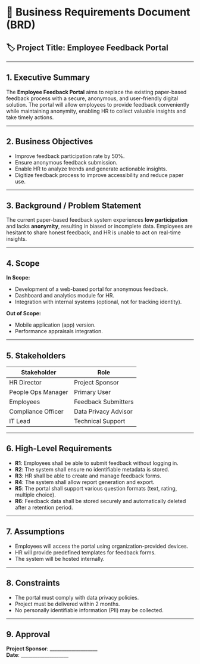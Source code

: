 # 📄 Business Requirements Document (BRD)

## 🏷 Project Title: Employee Feedback Portal

---

## 1. Executive Summary
The **Employee Feedback Portal** aims to replace the existing paper-based feedback process with a secure, anonymous, and user-friendly digital solution. The portal will allow employees to provide feedback conveniently while maintaining anonymity, enabling HR to collect valuable insights and take timely actions.

---

## 2. Business Objectives
- Improve feedback participation rate by 50%.
- Ensure anonymous feedback submission.
- Enable HR to analyze trends and generate actionable insights.
- Digitize feedback process to improve accessibility and reduce paper use.

---

## 3. Background / Problem Statement
The current paper-based feedback system experiences **low participation** and lacks **anonymity**, resulting in biased or incomplete data. Employees are hesitant to share honest feedback, and HR is unable to act on real-time insights.

---

## 4. Scope

**In Scope:**
- Development of a web-based portal for anonymous feedback.
- Dashboard and analytics module for HR.
- Integration with internal systems (optional, not for tracking identity).

**Out of Scope:**
- Mobile application (app) version.
- Performance appraisals integration.

---

## 5. Stakeholders

| Stakeholder        | Role                 |
|--------------------|----------------------|
| HR Director        | Project Sponsor      |
| People Ops Manager | Primary User         |
| Employees          | Feedback Submitters  |
| Compliance Officer | Data Privacy Advisor |
| IT Lead            | Technical Support    |

---

## 6. High-Level Requirements

- **R1**: Employees shall be able to submit feedback without logging in.  
- **R2**: The system shall ensure no identifiable metadata is stored.  
- **R3**: HR shall be able to create and manage feedback forms.  
- **R4**: The system shall allow report generation and export.  
- **R5**: The portal shall support various question formats (text, rating, multiple choice).  
- **R6**: Feedback data shall be stored securely and automatically deleted after a retention period.

---

## 7. Assumptions
- Employees will access the portal using organization-provided devices.
- HR will provide predefined templates for feedback forms.
- The system will be hosted internally.

---

## 8. Constraints
- The portal must comply with data privacy policies.
- Project must be delivered within 2 months.
- No personally identifiable information (PII) may be collected.

---

## 9. Approval

**Project Sponsor**: ____________________  
**Date**: ____________________


